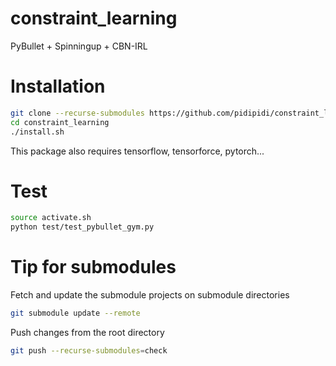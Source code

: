 # constraint_learning
PyBullet + Spinningup + CBN-IRL


# Installation
~~~~bash
git clone --recurse-submodules https://github.com/pidipidi/constraint_learning.git
cd constraint_learning
./install.sh
~~~~
This package also requires tensorflow, tensorforce, pytorch...


# Test
~~~~bash
source activate.sh
python test/test_pybullet_gym.py
~~~~



# Tip for submodules

Fetch and update the submodule projects on submodule directories
~~~~bash
git submodule update --remote
~~~~

Push changes from the root directory
~~~~bash
git push --recurse-submodules=check
~~~~